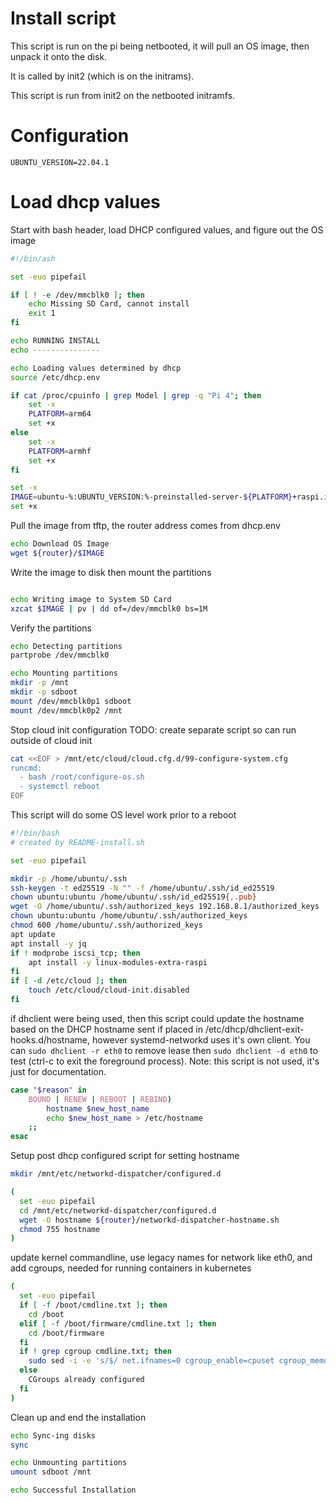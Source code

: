 # Install script

This script is run on the pi being netbooted, it will pull an OS image, then unpack it onto the disk.

It is called by init2 (which is on the initrams).

This script is run from init2 on the netbooted initramfs.


# Configuration

```env
UBUNTU_VERSION=22.04.1
```

# Load dhcp values

Start with bash header, load DHCP configured values, and figure out the OS image
```r-create-file:install.sh
#!/bin/ash

set -euo pipefail

if [ ! -e /dev/mmcblk0 ]; then
	echo Missing SD Card, cannot install
	exit 1
fi

echo RUNNING INSTALL
echo ---------------

echo Loading values determined by dhcp
source /etc/dhcp.env

if cat /proc/cpuinfo | grep Model | grep -q "Pi 4"; then
	set -x
	PLATFORM=arm64
	set +x
else
	set -x
	PLATFORM=armhf
	set +x
fi

set -x
IMAGE=ubuntu-%:UBUNTU_VERSION:%-preinstalled-server-${PLATFORM}+raspi.img.xz
set +x

```

Pull the image from tftp, the router address comes from dhcp.env
```append-file:install.sh
echo Download OS Image
wget ${router}/$IMAGE
```

Write the image to disk then mount the partitions
```append-file:install.sh

echo Writing image to System SD Card
xzcat $IMAGE | pv | dd of=/dev/mmcblk0 bs=1M
```

Verify the partitions
```append-file:install.sh
echo Detecting partitions
partprobe /dev/mmcblk0

echo Mounting partitions
mkdir -p /mnt
mkdir -p sdboot
mount /dev/mmcblk0p1 sdboot
mount /dev/mmcblk0p2 /mnt
```

Stop cloud init configuration
TODO: create separate script so can run outside of cloud init
```append-file:install.sh
cat <<EOF > /mnt/etc/cloud/cloud.cfg.d/99-configure-system.cfg
runcmd:
  - bash /root/configure-os.sh
  - systemctl reboot
EOF
```

This script will do some OS level work prior to a reboot
```append-file:configure-os.sh
#!/bin/bash
# created by README-install.sh

set -euo pipefail

mkdir -p /home/ubuntu/.ssh
ssh-keygen -t ed25519 -N "" -f /home/ubuntu/.ssh/id_ed25519
chown ubuntu:ubuntu /home/ubuntu/.ssh/id_ed25519{,.pub}
wget -O /home/ubuntu/.ssh/authorized_keys 192.168.8.1/authorized_keys
chown ubuntu:ubuntu /home/ubuntu/.ssh/authorized_keys
chmod 600 /home/ubuntu/.ssh/authorized_keys
apt update
apt install -y jq
if ! modprobe iscsi_tcp; then
    apt install -y linux-modules-extra-raspi
fi
if [ -d /etc/cloud ]; then
    touch /etc/cloud/cloud-init.disabled
fi
```

if dhclient were being used, then this script could update the hostname based on the DHCP hostname sent if placed in /etc/dhcp/dhclient-exit-hooks.d/hostname, however systemd-networkd uses it's own client.  You can `sudo dhclient -r eth0` to remove lease then `sudo dhclient -d eth0` to test (ctrl-c to exit the foreground process).
Note: this script is not used, it's just for documentation.
```append-file:dhclient-hostname.sh
case "$reason" in
    BOUND | RENEW | REBOOT | REBIND)
        hostname $new_host_name
        echo $new_host_name > /etc/hostname
    ;;
esac
```

Setup post dhcp configured script for setting hostname
```append-file:install.sh
mkdir /mnt/etc/networkd-dispatcher/configured.d

(
  set -euo pipefail
  cd /mnt/etc/networkd-dispatcher/configured.d
  wget -O hostname ${router}/networkd-dispatcher-hostname.sh
  chmod 755 hostname
)

```

update kernel commandline, use legacy names for network like eth0, and add cgroups, needed for running containers in kubernetes
```append-file:configure-os.sh
(
  set -euo pipefail
  if [ -f /boot/cmdline.txt ]; then
    cd /boot
  elif [ -f /boot/firmware/cmdline.txt ]; then
    cd /boot/firmware
  fi
  if ! grep cgroup cmdline.txt; then
	sudo sed -i -e 's/$/ net.ifnames=0 cgroup_enable=cpuset cgroup_memory=1 cgroup_enable=memory/' cmdline.txt
  else
	CGroups already configured
  fi
)
```

Clean up and end the installation
```append-file:install.sh
echo Sync-ing disks
sync

echo Unmounting partitions
umount sdboot /mnt

echo Successful Installation
```
